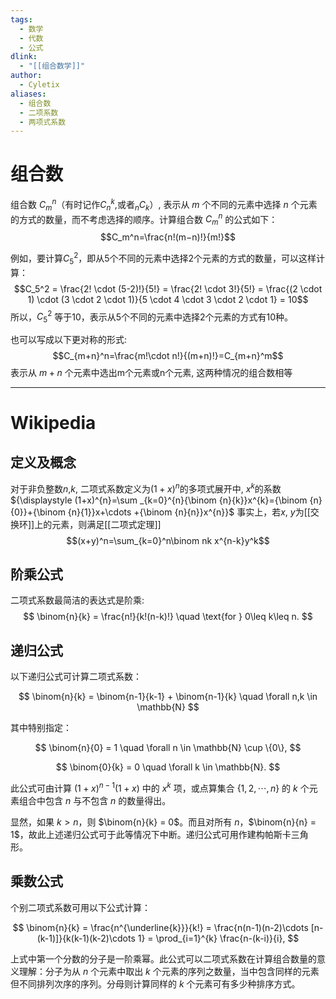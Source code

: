 ```yaml
---
tags:
  - 数学
  - 代数
  - 公式
dlink:
  - "[[组合数学]]"
author:
  - Cyletix
aliases:
  - 组合数
  - 二项系数
  - 两项式系数
---
```


# 组合数
组合数 $C_m^n$（有时记作$C_n^k$,或者$_nC_k$）, 表示从 $m$ 个不同的元素中选择 $n$ 个元素的方式的数量，而不考虑选择的顺序。计算组合数 $C_m^n$ 的公式如下：
$$C_m^n​=\frac{n!(m−n)!}{m!}​$$

例如，要计算$C_5^2$，即从5个不同的元素中选择2个元素的方式的数量，可以这样计算：
$$C_5^2 = \frac{2! \cdot (5-2)!}{5!} = \frac{2! \cdot 3!}{5!} = \frac{(2 \cdot 1) \cdot (3 \cdot 2 \cdot 1)}{5 \cdot 4 \cdot 3 \cdot 2 \cdot 1} = 10$$
所以，$C_5^2$ 等于10，表示从5个不同的元素中选择2个元素的方式有10种。


也可以写成以下更对称的形式: 
$$C_{m+n}^n​=\frac{m!\cdot n!}{(m+n)!}​=C_{m+n}^m​$$
表示从 $m+n$ 个元素中选出m个元素或n个元素, 这两种情况的组合数相等


---
# Wikipedia
## 定义及概念
对于非负整数$n$,$k$, 二项式系数定义为$(1+x)^n$的多项式展开中, $x^k$的系数
${\displaystyle (1+x)^{n}=\sum _{k=0}^{n}{\binom {n}{k}}x^{k}={\binom {n}{0}}+{\binom {n}{1}}x+\cdots +{\binom {n}{n}}x^{n}}$
事实上，若$x$, $y$为[[交换环]]上的元素，则满足[[二项式定理]]
$$(x+y)^n=\sum_{k=0}^n\binom nk x^{n-k}y^k$$

## 阶乘公式
二项式系数最简洁的表达式是阶乘:
$$
\binom{n}{k} = \frac{n!}{k!(n-k)!} \quad \text{for } 0\leq k\leq n.
$$

## 递归公式
以下递归公式可计算二项式系数：

$$
\binom{n}{k} = \binom{n-1}{k-1} + \binom{n-1}{k} \quad \forall n,k \in \mathbb{N}
$$

其中特别指定：

$$
\binom{n}{0} = 1 \quad \forall n \in \mathbb{N} \cup \{0\},
$$

$$
\binom{0}{k} = 0 \quad \forall k \in \mathbb{N}.
$$

此公式可由计算 $(1+x)^{n-1}(1+x)$ 中的 $x^{k}$ 项，或点算集合 $\{1,2,\cdots,n\}$ 的 $k$ 个元素组合中包含 $n$ 与不包含 $n$ 的数量得出。

显然，如果 $k > n$，则 $\binom{n}{k} = 0$。而且对所有 $n$，$\binom{n}{n} = 1$，故此上述递归公式可于此等情况下中断。递归公式可用作建构帕斯卡三角形。


## 乘数公式
个别二项式系数可用以下公式计算：

$$
\binom{n}{k} = \frac{n^{\underline{k}}}{k!} = \frac{n(n-1)(n-2)\cdots [n-(k-1)]}{k(k-1)(k-2)\cdots 1} = \prod_{i=1}^{k} \frac{n-(k-i)}{i},
$$

上式中第一个分数的分子是一阶乘幂。此公式可以二项式系数在计算组合数量的意义理解：分子为从 $n$ 个元素中取出 $k$ 个元素的序列之数量，当中包含同样的元素但不同排列次序的序列。分母则计算同样的 $k$ 个元素可有多少种排序方式。
